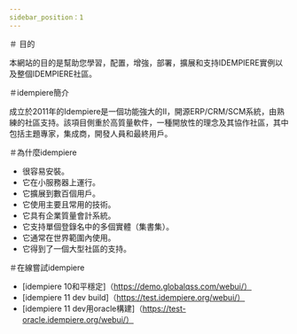 ```yaml
---
sidebar_position：1
---
```

＃ 目的

本網站的目的是幫助您學習，配置，增強，部署，擴展和支持IDEMPIERE實例以及整個IDEMPIERE社區。

＃idempiere簡介

成立於2011年的Idempiere是一個功能強大的II，開源ERP/CRM/SCM系統，由熟練的社區支持。該項目側重於高質量軟件，一種開放性的理念及其協作社區，其中包括主題專家，集成商，開發人員和最終用戶。

＃為什麼idempiere
- 很容易安裝。
- 它在小服務器上運行。
- 它擴展到數百個用戶。
- 它使用主要且常用的技術。
- 它具有企業質量會計系統。
- 它支持單個登錄名中的多個實體（集書集）。
- 它通常在世界範圍內使用。
- 它得到了一個大型社區的支持。

＃在線嘗試idempiere
-  [idempiere 10和平穩定]（https://demo.globalqss.com/webui/）
-  [idempiere 11 dev build]（https://test.idempiere.org/webui/）
-  [idempiere 11 dev用oracle構建]（https://test-oracle.idempiere.org/webui/）